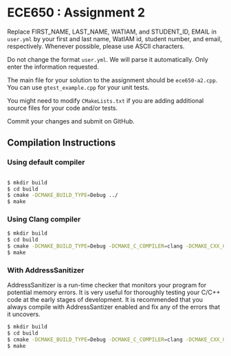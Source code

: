 # ECE650 : Assignment 2

Replace FIRST_NAME, LAST_NAME, WATIAM, and STUDENT_ID, EMAIL in
`user.yml` by your first and last name, WatIAM id, student number, and
email, respectively. Whenever possible, please use ASCII characters.

Do not change the format `user.yml`. We will parse it
automatically. Only enter the information requested.

The main file for your solution to the assignment should be
`ece650-a2.cpp`. You can use `gtest_example.cpp` for your unit tests.

You might need to modify `CMakeLists.txt` if you are adding additional
source files for your code and/or tests.

Commit your changes and submit on GitHub.

## Compilation Instructions

### Using default compiler
```bash

$ mkdir build 
$ cd build
$ cmake -DCMAKE_BUILD_TYPE=Debug ../
$ make
```

### Using Clang compiler

```bash
$ mkdir build 
$ cd build
$ cmake -DCMAKE_BUILD_TYPE=Debug -DCMAKE_C_COMPILER=clang -DCMAKE_CXX_COMPILER=clang++ ../
$ make
```

### With AddressSanitizer

AddressSanitizer is a run-time checker that monitors your program for potential
memory errors. It is very useful for thoroughly testing your C/C++ code at the
early stages of development. It is recommended that you always compile with
AddressSantizer enabled and fix any of the errors that it uncovers.


```bash
$ mkdir build 
$ cd build
$ cmake -DCMAKE_BUILD_TYPE=Debug -DCMAKE_C_COMPILER=clang -DCMAKE_CXX_COMPILER=clang++ -DWITH_ASAN=ON ../
$ make
```


